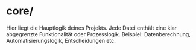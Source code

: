 # core/

Hier liegt die Hauptlogik deines Projekts. Jede Datei enthält eine klar abgegrenzte Funktionalität oder Prozesslogik.
Beispiel: Datenberechnung, Automatisierungslogik, Entscheidungen etc.
